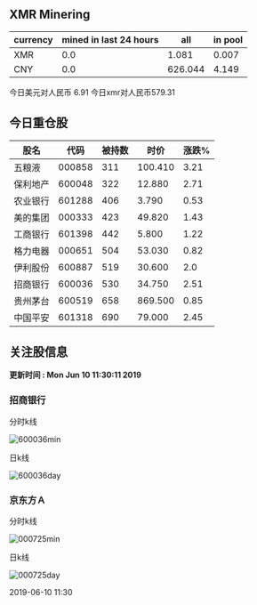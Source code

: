 ## XMR Minering

|currency|mined in last 24 hours|all|in pool|
|---|---|---|---|
|XMR|0.0|1.081|0.007|
|CNY|0.0|626.044|4.149|

今日美元对人民币 6.91	今日xmr对人民币579.31


## 今日重仓股 

|股名|代码|被持数|时价|涨跌%|
|---|---|---|---|---|
|五粮液|000858|311|100.410|3.21|
|保利地产|600048|322|12.880|2.71|
|农业银行|601288|406|3.790|0.53|
|美的集团|000333|423|49.820|1.43|
|工商银行|601398|442|5.800|1.22|
|格力电器|000651|504|53.030|0.82|
|伊利股份|600887|519|30.600|2.0|
|招商银行|600036|530|34.750|2.51|
|贵州茅台|600519|658|869.500|0.85|
|中国平安|601318|690|79.000|2.45|

## 关注股信息
**更新时间 : Mon Jun 10 11:30:11 2019**
### 招商银行 
分时k线

![600036min](http://image.sinajs.cn/newchart/min/n/sh600036.gif)

日k线

![600036day](http://image.sinajs.cn/newchart/daily/n/sh600036.gif)

### 京东方Ａ 
分时k线

![000725min](http://image.sinajs.cn/newchart/min/n/sz000725.gif)

日k线

![000725day](http://image.sinajs.cn/newchart/daily/n/sz000725.gif)

2019-06-10 11:30